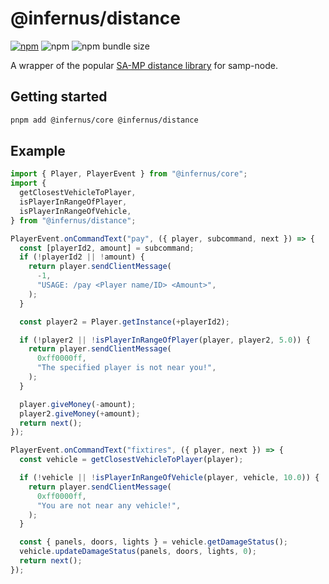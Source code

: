 # @infernus/distance

[![npm](https://img.shields.io/npm/v/@infernus/distance)](https://www.npmjs.com/package/@infernus/distance) ![npm](https://img.shields.io/npm/dy/@infernus/distance) ![npm bundle size](https://img.shields.io/bundlephobia/minzip/@infernus/distance)

A wrapper of the popular [SA-MP distance library](https://github.com/Y-Less/samp-distance) for samp-node.

## Getting started

```sh
pnpm add @infernus/core @infernus/distance
```

## Example

```ts
import { Player, PlayerEvent } from "@infernus/core";
import {
  getClosestVehicleToPlayer,
  isPlayerInRangeOfPlayer,
  isPlayerInRangeOfVehicle,
} from "@infernus/distance";

PlayerEvent.onCommandText("pay", ({ player, subcommand, next }) => {
  const [playerId2, amount] = subcommand;
  if (!playerId2 || !amount) {
    return player.sendClientMessage(
      -1,
      "USAGE: /pay <Player name/ID> <Amount>",
    );
  }

  const player2 = Player.getInstance(+playerId2);

  if (!player2 || !isPlayerInRangeOfPlayer(player, player2, 5.0)) {
    return player.sendClientMessage(
      0xff0000ff,
      "The specified player is not near you!",
    );
  }

  player.giveMoney(-amount);
  player2.giveMoney(+amount);
  return next();
});

PlayerEvent.onCommandText("fixtires", ({ player, next }) => {
  const vehicle = getClosestVehicleToPlayer(player);

  if (!vehicle || !isPlayerInRangeOfVehicle(player, vehicle, 10.0)) {
    return player.sendClientMessage(
      0xff0000ff,
      "You are not near any vehicle!",
    );
  }

  const { panels, doors, lights } = vehicle.getDamageStatus();
  vehicle.updateDamageStatus(panels, doors, lights, 0);
  return next();
});
```
